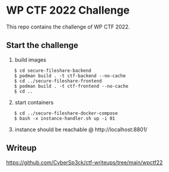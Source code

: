 WP CTF 2022 Challenge
=====================

This repo contains the challenge of WP CTF 2022.

Start the challenge
-------------------

1. build images
```
   $ cd secure-fileshare-backend
   $ podman build . -t ctf-backend --no-cache
   $ cd ../secure-fileshare-frontend
   $ podman build . -t ctf-frontend --no-cache
   $ cd ..
```
2. start containers
```
   $ cd ../secure-fileshare-docker-compose
   $ bash -x instance-handler.sh up -i 01
```

3. instance should be reachable @ http://localhost:8801/

Writeup
-------
https://github.com/CyberSp3ck/ctf-writeups/tree/main/wpctf22
